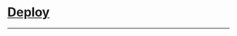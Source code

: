 
# [Deploy](https://jewelryshop.onrender.com/)
_________________________________________________________
